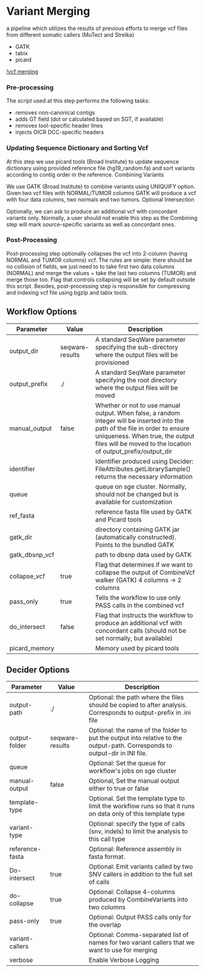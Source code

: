 # Variant Merging
a pipeline which utilizes the results of previous efforts to merge vcf files from different somatic callers (MuTect and Strelka)
* GATK
* tabix
* picard

[!vcf merging](workflow-variant-merging/docs/VariantMerging.png)

### Pre-processing

The script used at this step performs the following tasks:

* removes non-canonical contigs
* adds GT field (dot or calculated based on SGT, if available)
* removes tool-specific header lines
* injects OICR DCC-specific headers

### Updating Sequence Dictionary and Sorting Vcf

At this step we use picard tools (Broad Institute) to update sequence dictionary using provided reference file (hg19_random.fa) and sort variants according to contig order in the reference.
Combining Variants

We use GATK (Broad Institute) to combine variants using UNIQUIFY option. Given two vcf files with NORMAL/TUMOR columns GATK will produce a vcf with four data columns, two normals and two tumors.
Optional Intersection

Optionally, we can ask to produce an additional vcf with concordant variants only. Normally, a user should not enable this step as the Combining step will mark source-specific variants as well as concordant ones.

### Post-Processing

Post-processing step optionally collapses the vcf into 2-column  (having NORMAL and TUMOR columns) vcf. The rules are simple: there should be no collision of fields, we just need to to take first two data columns (NORMAL) and merge the values + take the last two columns (TUMOR) and merge those too. Flag that controls collapsing will be set by default outside this script. Besides, post-processing step is responsible for compressing and indexing vcf file using bgzip and tabix tools.

## Workflow Options

Parameter|Value|Description
---|---|---
output_dir | seqware-results| A standard SeqWare parameter specifying the sub-directory where the output files will be provisioned
output_prefix | ./ | A standard SeqWare parameter specifying the root directory where the output files will be moved
manual_output | false | Whether or not to use manual output. When false, a random integer will be inserted into the path of the file in order to ensure uniqueness. When true, the output files will be moved to the location of output_prefix/output_dir
identifier | | Identifier produced using Decider: FileAttributes.getLibrarySample() returns the necessary information
queue | | queue on sge cluster. Normally, should not be changed but is available for customization
ref_fasta | | reference fasta file used by GATK and Picard tools
gatk_dir | | directory containing GATK jar (automatically constructed). Points to the bundled GATK
gatk_dbsnp_vcf | | path to dbsnp data used by GATK
collapse_vcf | true | Flag that determines if we want to collapse the output of CombineVcf walker (GATK) 4 columns -> 2 columns
pass_only | true | Tells the workflow to use only PASS calls in the combined vcf
do_intersect | false | Flag that instructs the workflow to produce an additional vcf with concordant calls (should not be set normally, but available)
picard_memory | | Memory used by picard tools

## Decider Options

Parameter|Value|Description
---|---|---
output-path | ./ | Optional: the path where the files should be copied to after analysis. Corresponds to output-prefix in .ini file
output-folder | seqware-results | Optional: the name of the folder to put the output into relative to the output-path. Corresponds to output-dir in INI file.
queue | | Optional: Set the queue for workflow's jobs on sge cluster
manual-output | false | Optional, Set the manual output either to true or false
template-type | | Optional. Set the template type to limit the workflow runs so that it runs on data only of this template type
variant-type | | Optional: specify the type of calls (snv, indels) to limit the analysis to this call type
reference-fasta | | Optional: Reference assembly in fasta format.
Do-intersect | true | Optional: Emit variants called by two SNV callers in addition to the full set of calls
do-collapse | true | Optional: Collapse 4-columns produced by CombineVariants into two columns
pass-only | true | Optional:  Output PASS calls only for the overlap
variant-callers | | Optional: Comma-separated list of names for two variant callers that we want to use for merging
verbose | | Enable Verbose Logging
